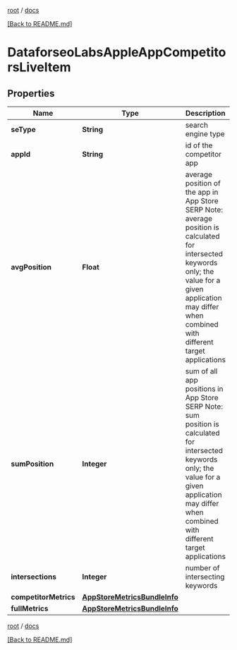 [root](./../ "root") / [docs](./ "docs")

[[Back to README.md]](./../README.md "[Back to README.md]")

# DataforseoLabsAppleAppCompetitorsLiveItem

## Properties

| Name | Type | Description | Notes |
|------------ | ------------- | ------------- | -------------|
|**seType** | **String** | search engine type |  [optional] |
|**appId** | **String** | id of the competitor app |  [optional] |
|**avgPosition** | **Float** | average position of the app in App Store SERP Note: average position is calculated for intersected keywords only; the value for a given application may differ when combined with different target applications |  [optional] |
|**sumPosition** | **Integer** | sum of all app positions in App Store SERP Note: sum position is calculated for intersected keywords only; the value for a given application may differ when combined with different target applications |  [optional] |
|**intersections** | **Integer** | number of intersecting keywords |  [optional] |
|**competitorMetrics** | [**AppStoreMetricsBundleInfo**](AppStoreMetricsBundleInfo.md) |  |  [optional] |
|**fullMetrics** | [**AppStoreMetricsBundleInfo**](AppStoreMetricsBundleInfo.md) |  |  [optional] |

[root](./../ "root") / [docs](./ "docs")

[[Back to README.md]](./../README.md "[Back to README.md]")
